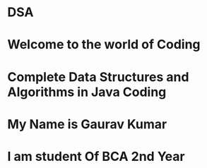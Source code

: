 # DSA
# Welcome to the world of Coding
# Complete Data Structures and Algorithms in Java Coding

# My Name is Gaurav Kumar
# I am student Of BCA 2nd Year

